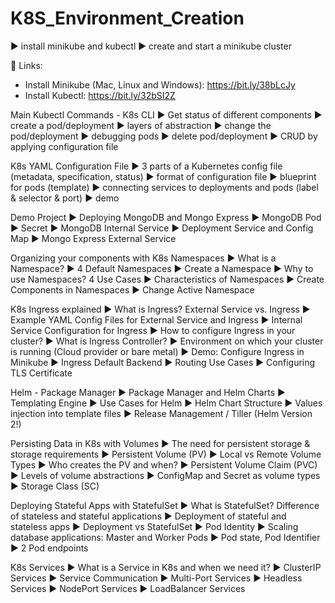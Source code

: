 # K8S_Environment_Creation

►   install minikube and kubectl
►  create and start a minikube cluster

🔗 Links:
- Install Minikube (Mac, Linux and Windows): https://bit.ly/38bLcJy 
- Install Kubectl: https://bit.ly/32bSI2Z


Main Kubectl Commands - K8s CLI
►  Get status of different components
►  create a pod/deployment
►  layers of abstraction
►  change the pod/deployment
►  debugging pods
►  delete pod/deployment
►  CRUD by applying configuration file


K8s YAML Configuration File
►  3 parts of a Kubernetes config file (metadata, specification, status)
►  format of configuration file
►  blueprint for pods (template)
►  connecting services to deployments and pods (label & selector & port)
►  demo


Demo Project
►  Deploying MongoDB and Mongo Express
►  MongoDB Pod
►  Secret
►  MongoDB Internal Service
►  Deployment Service and Config Map
►  Mongo Express External Service


Organizing your components with K8s Namespaces
►  What is a Namespace?
►  4 Default Namespaces
►  Create a Namespace
►  Why to use Namespaces? 4 Use Cases
►  Characteristics of Namespaces
►  Create Components in Namespaces
►  Change Active Namespace


K8s Ingress explained
►  What is Ingress? External Service vs. Ingress
►  Example YAML Config Files for External Service and Ingress
►  Internal Service Configuration for Ingress
►  How to configure Ingress in your cluster?
►  What is Ingress Controller?
►  Environment on which your cluster is running (Cloud provider or bare metal)
►  Demo: Configure Ingress in Minikube
►  Ingress Default Backend
►  Routing Use Cases
►  Configuring TLS Certificate


Helm - Package Manager
►  Package Manager and Helm Charts
►  Templating Engine
►  Use Cases for Helm
►  Helm Chart Structure
►  Values injection into template files
►  Release Management / Tiller (Helm Version 2!)


Persisting Data in K8s with Volumes
►  The need for persistent storage & storage requirements
►  Persistent Volume (PV)
►  Local vs Remote Volume Types
►  Who creates the PV and when?
►  Persistent Volume Claim (PVC)
►  Levels of volume abstractions
►  ConfigMap and Secret as volume types
►  Storage Class (SC)


Deploying Stateful Apps with StatefulSet
►  What is StatefulSet? Difference of stateless and stateful applications
►  Deployment of stateful and stateless apps
►  Deployment vs StatefulSet
►  Pod Identity
►  Scaling database applications: Master and Worker Pods
►  Pod state, Pod Identifier
►  2 Pod endpoints

K8s Services
►   What is a Service in K8s and when we need it?
►  ClusterIP Services
►  Service Communication
►  Multi-Port Services
►  Headless Services
►  NodePort Services
►  LoadBalancer Services
